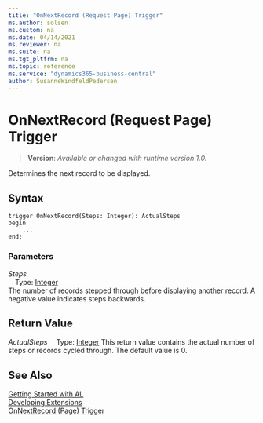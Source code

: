 ```yaml
---
title: "OnNextRecord (Request Page) Trigger"
ms.author: solsen
ms.custom: na
ms.date: 04/14/2021
ms.reviewer: na
ms.suite: na
ms.tgt_pltfrm: na
ms.topic: reference
ms.service: "dynamics365-business-central"
author: SusanneWindfeldPedersen
---
```

[//]: # (START>DO_NOT_EDIT)
[//]: # (IMPORTANT:Do not edit any of the content between here and the END>DO_NOT_EDIT.)
[//]: # (Any modifications should be made in the .xml files in the ModernDev repo.)

# OnNextRecord (Request Page) Trigger
> **Version**: _Available or changed with runtime version 1.0._

Determines the next record to be displayed.



## Syntax
```
trigger OnNextRecord(Steps: Integer): ActualSteps
begin
    ...
end;
```

### Parameters

*Steps*  
&emsp;Type: [Integer](../../methods-auto/integer/integer-data-type.md)  
The number of records stepped through before displaying another record. A negative value indicates steps backwards.  


## Return Value

*ActualSteps*
&emsp;Type: [Integer](../../methods-auto/integer/integer-data-type.md)
This return value contains the actual number of steps or records cycled through. The default value is 0.

[//]: # (IMPORTANT: END>DO_NOT_EDIT)
## See Also  
[Getting Started with AL](../devenv-get-started.md)  
[Developing Extensions](../devenv-dev-overview.md)  
[OnNextRecord (Page) Trigger](../page/devenv-onnextrecord-page-trigger.md)
